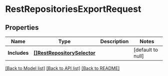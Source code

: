 # RestRepositoriesExportRequest

## Properties
Name | Type | Description | Notes
------------ | ------------- | ------------- | -------------
**Includes** | [**[]RestRepositorySelector**](RestRepositorySelector.md) |  | [default to null]

[[Back to Model list]](../README.md#documentation-for-models) [[Back to API list]](../README.md#documentation-for-api-endpoints) [[Back to README]](../README.md)


